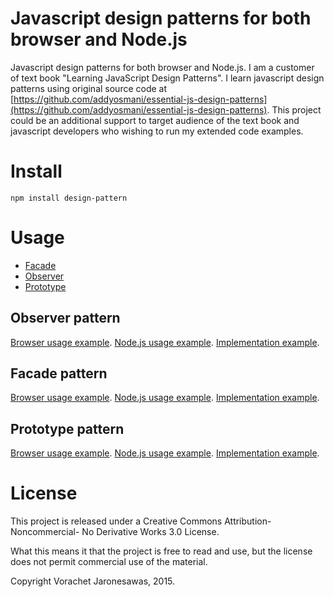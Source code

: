 # Javascript design patterns for both browser and Node.js

Javascript design patterns for both browser and Node.js. I am a customer of text book "Learning JavaScript Design Patterns". I learn javascript design patterns using original source code at [https://github.com/addyosmani/essential-js-design-patterns](https://github.com/addyosmani/essential-js-design-patterns). This project could be an additional support to target audience of the text book and javascript developers who wishing to run my extended code examples.


# Install
```
npm install design-pattern
```
# Usage
* [Facade](#facade)
* [Observer](#observer)
* [Prototype](#prototype)

## <a name="observer"></a>Observer pattern

[Browser usage example](example/observer.html).
[Node.js usage example](example/observer.js).
[Implementation example](src/observer.js).

## <a name="facade"></a>Facade pattern

[Browser usage example](example/facade.html).
[Node.js usage example](example/facade.js).
[Implementation example](src/facade.js).

## <a name="prototype"></a>Prototype pattern

[Browser usage example](example/prototype.html).
[Node.js usage example](example/prototype.js).
[Implementation example](src/prototype.js).

# License

This project is released under a Creative Commons Attribution-Noncommercial- No Derivative Works 3.0 License.

What this means it that the project is free to read and use, but the license does not permit commercial use of the material.

Copyright Vorachet Jaronesawas, 2015.
